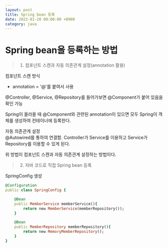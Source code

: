 ```yaml
---
layout: post
title: Spring bean 등록
date: 2022-01-20 00:00:00 +0900
category: java
---
```

# Spring bean을 등록하는 방법
> 1. 컴포넌트 스캔과 자동 의존관계 설정(annotation 활용)
  

컴포넌트 스캔 방식
 - annotation = '@'를 붙여서 사용

 
 @Controller, @Service, @Repository를 들어가보면 @Component가 붙어 있음을 확인 가능

 Spring이 올라올 때 @Component와 관련된 annotation이 있으면 모두 Spring이 객체를 생성하여 컨테이너에 등록한다.
  
  
자동 의존관계 설정  
 @Autowired를 통하여 연결함. Controller가 Service를 이용하고 Service가 Repository를 이용할 수 있게 된다.

 위 방법이 컴포넌트 스캔과 자동 의존관계 설정하는 방법이다.
   
  
>2. 자바 코드로 직접 Spring bean 등록

SpringConfig 생성
```ruby
@Configuration
public class SpringConfig {

    @Bean
    public MemberService memberService(){
        return new MemberService(memberRepository());
    }

    @Bean
    public MemberRepository memberRepository(){
        return new MemoryMemberRepository();
    }
}
```
